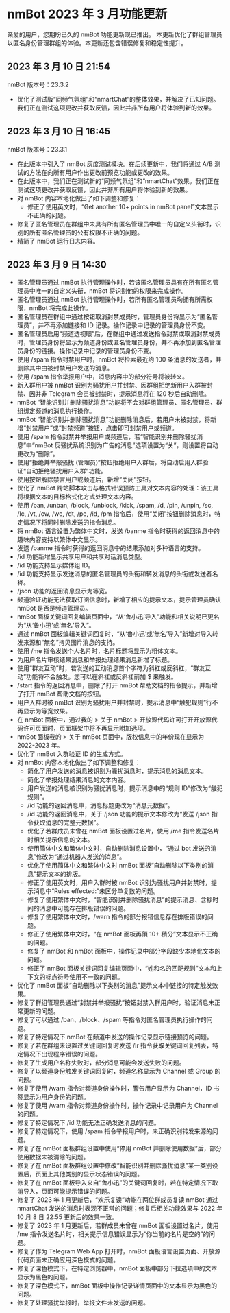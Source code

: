 # nmBot 2023 年 3 月功能更新

亲爱的用户，您期盼已久的 nmBot 功能更新现已推出。
本更新优化了群组管理员以匿名身份管理群组的体验。本更新还包含错误修复和稳定性提升。

## 2023 年 3 月 10 日 21:54
nmBot 版本号：23.3.2

- 优化了测试版“同频气氛组”和“nmartChat”的整体效果，并解决了已知问题。我们正在测试这项更改并获取反馈，因此并非所有用户将体验到新的效果。

## 2023 年 3 月 10 日 16:45
nmBot 版本号：23.3.1

- 在此版本中引入了 nmBot 灰度测试模块。在后续更新中，我们将通过 A/B 测试的方法在向所有用户作出更改前预览功能或更改的效果。
- 在此版本中，我们正在测试新的“同频气氛组”和“nmartChat”效果。我们正在测试这项更改并获取反馈，因此并非所有用户将体验到新的效果。
- 对 nmBot 内容本地化做出了如下调整和修复：
    - 修正了使用英文时，“Get another 10+ points in nmBot panel”文本显示不正确的问题。
- 修复了匿名管理员在群组中未具有所有匿名管理员中唯一的自定义头衔时，识别的所有匿名管理员的公有权限不正确的问题。
- 精简了 nmBot 运行日志内容。

## 2023 年 3 月 9 日 14:30
- 匿名管理员通过 nmBot 执行管理操作时，若该匿名管理员具有在所有匿名管理员中唯一的自定义头衔，nmBot 将识别他的权限来完成操作。
- 匿名管理员通过 nmBot 执行管理操作时，若所有匿名管理员均拥有所需权限，nmBot 将完成此操作。
- 匿名管理员在群组中通过按钮取消封禁成员时，管理员身份将显示为“匿名管理员”，并不再添加链接和 ID 记录。操作记录中记录的管理员身份不变。
- 匿名管理员启用“频道透视眼”后，在群组中通过发送指令封禁或取消封禁成员时，管理员身份将显示为频道身份或匿名管理员身份，并不再添加到匿名管理员身份的链接。操作记录中记录的管理员身份不变。
- 使用 /spam 指令封禁用户时，nmBot 将检索最近约 100 条消息的发送者，并删除其中由被封禁用户发送的消息。
- 使用 /spam 指令举报用户中，消息内容中的部分符号将被转义。
- 新入群用户被 nmBot 识别为骚扰用户并封禁、因群组拒绝新用户入群被封禁、因并非 Telegram 会员被封禁时，提示消息将在 120 秒后自动删除。
- nmBot “智能识别并删除骚扰消息”功能将不会对群组管理员、匿名管理员、群组绑定频道的消息执行操作。
- nmBot “智能识别并删除骚扰消息”功能删除消息后，若用户未被封禁，将新增“封禁用户”或“封禁频道”按钮，点击即可封禁用户或频道。
- 使用 /spam 指令封禁并举报用户或频道后，若“智能识别并删除骚扰消息”中“nmBot 反骚扰系统识别为广告的消息”选项设置为“关”，则设置将自动更改为“删除”。
- 使用“拒绝并举报骚扰 (管理员)”按钮拒绝用户入群后，将自动启用入群验证“自动拒绝骚扰用户入群”功能。
- 使用按钮解除禁言用户或频道后，新增“关闭”按钮。
- 优化了 nmBot 跨站脚本攻击与格式错误预防工具对文本内容的处理：该工具将根据文本的目标格式化方式处理文本内容。
- 使用 /ban, /unban, /block, /unblock, /kick, /spam, /d, /pin, /unpin, /sc, /lc, /vt, /cw, /wc, /dt, /pe, /id, /pm 指令后，使用“关闭”按钮删除消息时，特定情况下将同时删除发送的指令消息。
- 将 nmBot 语言设置为繁体中文时，发送 /banme 指令时获得的返回消息中的趣味内容支持以繁体中文显示。
- 发送 /banme 指令时获得的返回消息中的结果添加对多种语言的支持。
- /id 功能新增显示共享用户和共享对话消息类型。
- /id 功能支持显示媒体组 ID。
- /id 功能支持显示发送消息的匿名管理员的头衔和转发消息的头衔或发送者名称。
- /json 功能的返回消息显示为等宽。
- 频道验证功能无法获取订阅信息时，新增了相应的提示文本，提示管理员确认 nmBot 是否是频道管理员。
- nmBot 面板关键词回复编辑页面中，“从‘鲁小迅’导入”功能和相关说明已更名为“从‘鲁小迅’或‘無名’导入”。
- 通过 nmBot 面板编辑关键词回复时，“从‘鲁小迅’或‘無名’导入”新增对导入转发来源和“無名”拷贝图片消息的支持。
- 使用 /me 指令发送个人名片时，名片标题将显示为粗体文本。
- 为用户名片审核结果消息和举报处理结果消息新增了标题。
- 使用“群友互动”时，若发送的互动消息首个字符为斜杠或反斜杠，“群友互动”功能将不会触发。您可以在斜杠或反斜杠前加 $ 来触发。
- /start 指令的返回消息中，删除了打开 nmBot 帮助文档的指令提示，并新增了打开 nmBot 帮助文档的按钮。
- 用户入群时被 nmBot 识别为骚扰用户并封禁时，提示消息中“触犯规则”行不再显示为等宽效果。
- 在 nmBot 面板中，通过我的 > 关于 nmBot > 开放源代码许可打开开放源代码许可页面时，页面框架中将不再显示附加选项。
- nmBot 面板我的 > 关于 nmBot 页面中，版权信息中的年份现在显示为 2022-2023 年。
- 优化了 nmBot 入群验证 ID 的生成方式。
- 对 nmBot 内容本地化做出了如下调整和修复：
    - 简化了用户发送的消息被识别为骚扰消息时，提示消息的消息文本。
    - 简化了举报处理结果消息的文本内容。
    - 用户发送的消息被识别为骚扰消息时，提示消息中的“规则 ID”修改为“触犯规则”。
    - /id 功能的返回消息中，消息标题更改为“消息元数据”。
    - /id 功能的返回消息中，关于 /json 功能的提示文本修改为“发送 /json 指令获取消息的完整元数据”。
    - 优化了若群成员未曾在 nmBot 面板设置过名片，使用 /me 指令发送名片时相关提示信息的文本。
    - 使用简体中文和繁体中文时，自动删除消息设置中，“通过 bot 发送的消息”修改为“通过机器人发送的消息”。
    - 优化了使用简体中文和繁体中文时 nmBot 面板“自动删除以下类别的消息”提示文本的排版。
    - 修正了使用英文时，用户入群时被 nmBot 识别为骚扰用户并封禁时，提示消息中“Rules effected:”未区分单复数的问题。
    - 修复了使用繁体中文时，“智能识别并删除骚扰消息”的提示消息、含秒时间的消息中可能存在排版错误的问题。
    - 修复了使用繁体中文时，/warn 指令的部分报错信息存在排版错误的问题。
    - 修正了使用繁体中文时，“在 nmBot 面板再領 10+ 積分”文本显示不正确的问题。
    - 修复了 nmBot 和 nmBot 面板中，操作记录中部分字段缺少本地化文本的问题。
    - 修正了 nmBot 面板关键词回复编辑页面中，“姓和名的匹配规则”文本和上下文的标点符号使用不一致的问题。
- 优化了 nmBot 面板“自动删除以下类别的消息”提示文本中链接的特定触发效果。
- 修复了群组管理员通过“封禁并举报骚扰”按钮封禁入群用户时，验证消息未正常更新的问题。
- 修复了可以通过 /ban、/block、/spam 等指令对匿名管理员执行操作的问题。
- 修复了特定情况下 nmBot 在频道中发送的操作记录显示链接预览的问题。
- 修复了若在群组未设置过关键词回复时发送 /lr 指令获取关键词回复列表，特定情况下出现程序错误的问题。
- 修复了生成用户名称失败时，部分消息可能会发送失败的问题。
- 修复了以频道身份触发关键词回复时，频道名称显示为 Channel 或 Group 的问题。
- 修复了使用 /warn 指令对频道身份操作时，警告用户显示为 Channel，ID 书签显示为用户身份的问题。
- 修复了使用 /warn 指令对频道身份操作时，操作记录中记录用户为 Channel 的问题。
- 修复了特定情况下 /id 功能无法正确发送消息的问题。
- 修复了特定情况下，使用 /spam 指令举报用户时，未正确识别转发来源的问题。
- 修复了在 nmBot 面板群组设置中使用“停用 nmBot 并删除使用数据”后，部分使用数据未被清除的问题。
- 修复了在 nmBot 面板群组设置中修改“智能识别并删除骚扰消息”某一类别设置后，页面上其他类别的显示状态错误的问题。
- 修复了在 nmBot 面板导入来自“鲁小迅”的关键词回复时，若在特定情况下取消导入，页面可能提示错误的问题。
- 修复了 2023 年 1 月更新后，“欢乐复读”功能在两位群成员复读 nmBot 通过 nmartChat 发送的消息时表现不正常的问题；修复后相关功能效果与 2022 年 10 月 8 日 22:55 更新后的效果一致。
- 修复了 2023 年 1 月更新后，若群成员未曾在 nmBot 面板设置过名片，使用 /me 指令发送名片时，相关提示信息错误显示为“你当前的名片是空的”的问题。
- 修复了作为 Telegram Web App 打开时，nmBot 面板语言设置页面、开放源代码页面未正确应用深色模式的问题。
- 修复了深色模式下，在特定浏览器中，nmBot 面板中部分下拉选项中的文本显示为黑色的问题。
- 修复了深色模式下，nmBot 面板中操作记录详情页面中的文本显示为黑色的问题。
- 修复了处理骚扰举报时，举报文件未发送的问题。